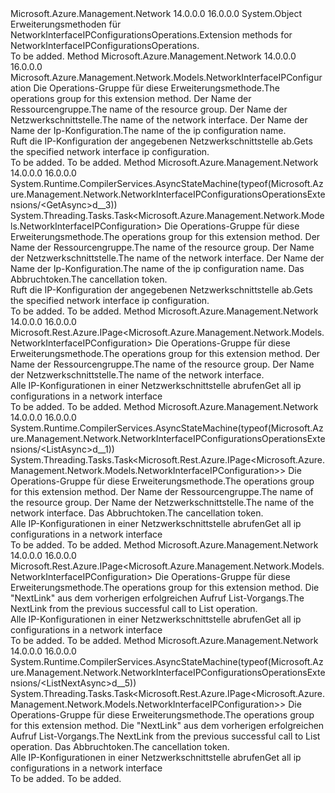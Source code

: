 <Type Name="NetworkInterfaceIPConfigurationsOperationsExtensions" FullName="Microsoft.Azure.Management.Network.NetworkInterfaceIPConfigurationsOperationsExtensions">
  <TypeSignature Language="C#" Value="public static class NetworkInterfaceIPConfigurationsOperationsExtensions" />
  <TypeSignature Language="ILAsm" Value=".class public auto ansi abstract sealed beforefieldinit NetworkInterfaceIPConfigurationsOperationsExtensions extends System.Object" />
  <TypeSignature Language="DocId" Value="T:Microsoft.Azure.Management.Network.NetworkInterfaceIPConfigurationsOperationsExtensions" />
  <TypeSignature Language="VB.NET" Value="Public Module NetworkInterfaceIPConfigurationsOperationsExtensions" />
  <TypeSignature Language="F#" Value="type NetworkInterfaceIPConfigurationsOperationsExtensions = class" />
  <AssemblyInfo>
    <AssemblyName>Microsoft.Azure.Management.Network</AssemblyName>
    <AssemblyVersion>14.0.0.0</AssemblyVersion>
    <AssemblyVersion>16.0.0.0</AssemblyVersion>
  </AssemblyInfo>
  <Base>
    <BaseTypeName>System.Object</BaseTypeName>
  </Base>
  <Interfaces />
  <Docs>
    <summary>
            <span data-ttu-id="32bb0-101">Erweiterungsmethoden für NetworkInterfaceIPConfigurationsOperations.</span><span class="sxs-lookup"><span data-stu-id="32bb0-101">Extension methods for NetworkInterfaceIPConfigurationsOperations.</span></span>
            </summary>
    <remarks>To be added.</remarks>
  </Docs>
  <Members>
    <Member MemberName="Get">
      <MemberSignature Language="C#" Value="public static Microsoft.Azure.Management.Network.Models.NetworkInterfaceIPConfiguration Get (this Microsoft.Azure.Management.Network.INetworkInterfaceIPConfigurationsOperations operations, string resourceGroupName, string networkInterfaceName, string ipConfigurationName);" />
      <MemberSignature Language="ILAsm" Value=".method public static hidebysig class Microsoft.Azure.Management.Network.Models.NetworkInterfaceIPConfiguration Get(class Microsoft.Azure.Management.Network.INetworkInterfaceIPConfigurationsOperations operations, string resourceGroupName, string networkInterfaceName, string ipConfigurationName) cil managed" />
      <MemberSignature Language="DocId" Value="M:Microsoft.Azure.Management.Network.NetworkInterfaceIPConfigurationsOperationsExtensions.Get(Microsoft.Azure.Management.Network.INetworkInterfaceIPConfigurationsOperations,System.String,System.String,System.String)" />
      <MemberSignature Language="VB.NET" Value="&lt;Extension()&gt;&#xA;Public Function Get (operations As INetworkInterfaceIPConfigurationsOperations, resourceGroupName As String, networkInterfaceName As String, ipConfigurationName As String) As NetworkInterfaceIPConfiguration" />
      <MemberSignature Language="F#" Value="static member Get : Microsoft.Azure.Management.Network.INetworkInterfaceIPConfigurationsOperations * string * string * string -&gt; Microsoft.Azure.Management.Network.Models.NetworkInterfaceIPConfiguration" Usage="Microsoft.Azure.Management.Network.NetworkInterfaceIPConfigurationsOperationsExtensions.Get (operations, resourceGroupName, networkInterfaceName, ipConfigurationName)" />
      <MemberType>Method</MemberType>
      <AssemblyInfo>
        <AssemblyName>Microsoft.Azure.Management.Network</AssemblyName>
        <AssemblyVersion>14.0.0.0</AssemblyVersion>
        <AssemblyVersion>16.0.0.0</AssemblyVersion>
      </AssemblyInfo>
      <ReturnValue>
        <ReturnType>Microsoft.Azure.Management.Network.Models.NetworkInterfaceIPConfiguration</ReturnType>
      </ReturnValue>
      <Parameters>
        <Parameter Name="operations" Type="Microsoft.Azure.Management.Network.INetworkInterfaceIPConfigurationsOperations" RefType="this" />
        <Parameter Name="resourceGroupName" Type="System.String" />
        <Parameter Name="networkInterfaceName" Type="System.String" />
        <Parameter Name="ipConfigurationName" Type="System.String" />
      </Parameters>
      <Docs>
        <param name="operations">
            <span data-ttu-id="32bb0-102">Die Operations-Gruppe für diese Erweiterungsmethode.</span><span class="sxs-lookup"><span data-stu-id="32bb0-102">The operations group for this extension method.</span></span>
            </param>
        <param name="resourceGroupName">
            <span data-ttu-id="32bb0-103">Der Name der Ressourcengruppe.</span><span class="sxs-lookup"><span data-stu-id="32bb0-103">The name of the resource group.</span></span>
            </param>
        <param name="networkInterfaceName">
            <span data-ttu-id="32bb0-104">Der Name der Netzwerkschnittstelle.</span><span class="sxs-lookup"><span data-stu-id="32bb0-104">The name of the network interface.</span></span>
            </param>
        <param name="ipConfigurationName">
            <span data-ttu-id="32bb0-105">Der Name der Name der Ip-Konfiguration.</span><span class="sxs-lookup"><span data-stu-id="32bb0-105">The name of the ip configuration name.</span></span>
            </param>
        <summary>
            <span data-ttu-id="32bb0-106">Ruft die IP-Konfiguration der angegebenen Netzwerkschnittstelle ab.</span><span class="sxs-lookup"><span data-stu-id="32bb0-106">Gets the specified network interface ip configuration.</span></span>
            </summary>
        <returns>To be added.</returns>
        <remarks>To be added.</remarks>
      </Docs>
    </Member>
    <Member MemberName="GetAsync">
      <MemberSignature Language="C#" Value="public static System.Threading.Tasks.Task&lt;Microsoft.Azure.Management.Network.Models.NetworkInterfaceIPConfiguration&gt; GetAsync (this Microsoft.Azure.Management.Network.INetworkInterfaceIPConfigurationsOperations operations, string resourceGroupName, string networkInterfaceName, string ipConfigurationName, System.Threading.CancellationToken cancellationToken = null);" />
      <MemberSignature Language="ILAsm" Value=".method public static hidebysig class System.Threading.Tasks.Task`1&lt;class Microsoft.Azure.Management.Network.Models.NetworkInterfaceIPConfiguration&gt; GetAsync(class Microsoft.Azure.Management.Network.INetworkInterfaceIPConfigurationsOperations operations, string resourceGroupName, string networkInterfaceName, string ipConfigurationName, valuetype System.Threading.CancellationToken cancellationToken) cil managed" />
      <MemberSignature Language="DocId" Value="M:Microsoft.Azure.Management.Network.NetworkInterfaceIPConfigurationsOperationsExtensions.GetAsync(Microsoft.Azure.Management.Network.INetworkInterfaceIPConfigurationsOperations,System.String,System.String,System.String,System.Threading.CancellationToken)" />
      <MemberSignature Language="F#" Value="static member GetAsync : Microsoft.Azure.Management.Network.INetworkInterfaceIPConfigurationsOperations * string * string * string * System.Threading.CancellationToken -&gt; System.Threading.Tasks.Task&lt;Microsoft.Azure.Management.Network.Models.NetworkInterfaceIPConfiguration&gt;" Usage="Microsoft.Azure.Management.Network.NetworkInterfaceIPConfigurationsOperationsExtensions.GetAsync (operations, resourceGroupName, networkInterfaceName, ipConfigurationName, cancellationToken)" />
      <MemberType>Method</MemberType>
      <AssemblyInfo>
        <AssemblyName>Microsoft.Azure.Management.Network</AssemblyName>
        <AssemblyVersion>14.0.0.0</AssemblyVersion>
        <AssemblyVersion>16.0.0.0</AssemblyVersion>
      </AssemblyInfo>
      <Attributes>
        <Attribute>
          <AttributeName>System.Runtime.CompilerServices.AsyncStateMachine(typeof(Microsoft.Azure.Management.Network.NetworkInterfaceIPConfigurationsOperationsExtensions/&lt;GetAsync&gt;d__3))</AttributeName>
        </Attribute>
      </Attributes>
      <ReturnValue>
        <ReturnType>System.Threading.Tasks.Task&lt;Microsoft.Azure.Management.Network.Models.NetworkInterfaceIPConfiguration&gt;</ReturnType>
      </ReturnValue>
      <Parameters>
        <Parameter Name="operations" Type="Microsoft.Azure.Management.Network.INetworkInterfaceIPConfigurationsOperations" RefType="this" />
        <Parameter Name="resourceGroupName" Type="System.String" />
        <Parameter Name="networkInterfaceName" Type="System.String" />
        <Parameter Name="ipConfigurationName" Type="System.String" />
        <Parameter Name="cancellationToken" Type="System.Threading.CancellationToken" />
      </Parameters>
      <Docs>
        <param name="operations">
            <span data-ttu-id="32bb0-107">Die Operations-Gruppe für diese Erweiterungsmethode.</span><span class="sxs-lookup"><span data-stu-id="32bb0-107">The operations group for this extension method.</span></span>
            </param>
        <param name="resourceGroupName">
            <span data-ttu-id="32bb0-108">Der Name der Ressourcengruppe.</span><span class="sxs-lookup"><span data-stu-id="32bb0-108">The name of the resource group.</span></span>
            </param>
        <param name="networkInterfaceName">
            <span data-ttu-id="32bb0-109">Der Name der Netzwerkschnittstelle.</span><span class="sxs-lookup"><span data-stu-id="32bb0-109">The name of the network interface.</span></span>
            </param>
        <param name="ipConfigurationName">
            <span data-ttu-id="32bb0-110">Der Name der Name der Ip-Konfiguration.</span><span class="sxs-lookup"><span data-stu-id="32bb0-110">The name of the ip configuration name.</span></span>
            </param>
        <param name="cancellationToken">
            <span data-ttu-id="32bb0-111">Das Abbruchtoken.</span><span class="sxs-lookup"><span data-stu-id="32bb0-111">The cancellation token.</span></span>
            </param>
        <summary>
            <span data-ttu-id="32bb0-112">Ruft die IP-Konfiguration der angegebenen Netzwerkschnittstelle ab.</span><span class="sxs-lookup"><span data-stu-id="32bb0-112">Gets the specified network interface ip configuration.</span></span>
            </summary>
        <returns>To be added.</returns>
        <remarks>To be added.</remarks>
      </Docs>
    </Member>
    <Member MemberName="List">
      <MemberSignature Language="C#" Value="public static Microsoft.Rest.Azure.IPage&lt;Microsoft.Azure.Management.Network.Models.NetworkInterfaceIPConfiguration&gt; List (this Microsoft.Azure.Management.Network.INetworkInterfaceIPConfigurationsOperations operations, string resourceGroupName, string networkInterfaceName);" />
      <MemberSignature Language="ILAsm" Value=".method public static hidebysig class Microsoft.Rest.Azure.IPage`1&lt;class Microsoft.Azure.Management.Network.Models.NetworkInterfaceIPConfiguration&gt; List(class Microsoft.Azure.Management.Network.INetworkInterfaceIPConfigurationsOperations operations, string resourceGroupName, string networkInterfaceName) cil managed" />
      <MemberSignature Language="DocId" Value="M:Microsoft.Azure.Management.Network.NetworkInterfaceIPConfigurationsOperationsExtensions.List(Microsoft.Azure.Management.Network.INetworkInterfaceIPConfigurationsOperations,System.String,System.String)" />
      <MemberSignature Language="VB.NET" Value="&lt;Extension()&gt;&#xA;Public Function List (operations As INetworkInterfaceIPConfigurationsOperations, resourceGroupName As String, networkInterfaceName As String) As IPage(Of NetworkInterfaceIPConfiguration)" />
      <MemberSignature Language="F#" Value="static member List : Microsoft.Azure.Management.Network.INetworkInterfaceIPConfigurationsOperations * string * string -&gt; Microsoft.Rest.Azure.IPage&lt;Microsoft.Azure.Management.Network.Models.NetworkInterfaceIPConfiguration&gt;" Usage="Microsoft.Azure.Management.Network.NetworkInterfaceIPConfigurationsOperationsExtensions.List (operations, resourceGroupName, networkInterfaceName)" />
      <MemberType>Method</MemberType>
      <AssemblyInfo>
        <AssemblyName>Microsoft.Azure.Management.Network</AssemblyName>
        <AssemblyVersion>14.0.0.0</AssemblyVersion>
        <AssemblyVersion>16.0.0.0</AssemblyVersion>
      </AssemblyInfo>
      <ReturnValue>
        <ReturnType>Microsoft.Rest.Azure.IPage&lt;Microsoft.Azure.Management.Network.Models.NetworkInterfaceIPConfiguration&gt;</ReturnType>
      </ReturnValue>
      <Parameters>
        <Parameter Name="operations" Type="Microsoft.Azure.Management.Network.INetworkInterfaceIPConfigurationsOperations" RefType="this" />
        <Parameter Name="resourceGroupName" Type="System.String" />
        <Parameter Name="networkInterfaceName" Type="System.String" />
      </Parameters>
      <Docs>
        <param name="operations">
            <span data-ttu-id="32bb0-113">Die Operations-Gruppe für diese Erweiterungsmethode.</span><span class="sxs-lookup"><span data-stu-id="32bb0-113">The operations group for this extension method.</span></span>
            </param>
        <param name="resourceGroupName">
            <span data-ttu-id="32bb0-114">Der Name der Ressourcengruppe.</span><span class="sxs-lookup"><span data-stu-id="32bb0-114">The name of the resource group.</span></span>
            </param>
        <param name="networkInterfaceName">
            <span data-ttu-id="32bb0-115">Der Name der Netzwerkschnittstelle.</span><span class="sxs-lookup"><span data-stu-id="32bb0-115">The name of the network interface.</span></span>
            </param>
        <summary>
            <span data-ttu-id="32bb0-116">Alle IP-Konfigurationen in einer Netzwerkschnittstelle abrufen</span><span class="sxs-lookup"><span data-stu-id="32bb0-116">Get all ip configurations in a network interface</span></span>
            </summary>
        <returns>To be added.</returns>
        <remarks>To be added.</remarks>
      </Docs>
    </Member>
    <Member MemberName="ListAsync">
      <MemberSignature Language="C#" Value="public static System.Threading.Tasks.Task&lt;Microsoft.Rest.Azure.IPage&lt;Microsoft.Azure.Management.Network.Models.NetworkInterfaceIPConfiguration&gt;&gt; ListAsync (this Microsoft.Azure.Management.Network.INetworkInterfaceIPConfigurationsOperations operations, string resourceGroupName, string networkInterfaceName, System.Threading.CancellationToken cancellationToken = null);" />
      <MemberSignature Language="ILAsm" Value=".method public static hidebysig class System.Threading.Tasks.Task`1&lt;class Microsoft.Rest.Azure.IPage`1&lt;class Microsoft.Azure.Management.Network.Models.NetworkInterfaceIPConfiguration&gt;&gt; ListAsync(class Microsoft.Azure.Management.Network.INetworkInterfaceIPConfigurationsOperations operations, string resourceGroupName, string networkInterfaceName, valuetype System.Threading.CancellationToken cancellationToken) cil managed" />
      <MemberSignature Language="DocId" Value="M:Microsoft.Azure.Management.Network.NetworkInterfaceIPConfigurationsOperationsExtensions.ListAsync(Microsoft.Azure.Management.Network.INetworkInterfaceIPConfigurationsOperations,System.String,System.String,System.Threading.CancellationToken)" />
      <MemberSignature Language="F#" Value="static member ListAsync : Microsoft.Azure.Management.Network.INetworkInterfaceIPConfigurationsOperations * string * string * System.Threading.CancellationToken -&gt; System.Threading.Tasks.Task&lt;Microsoft.Rest.Azure.IPage&lt;Microsoft.Azure.Management.Network.Models.NetworkInterfaceIPConfiguration&gt;&gt;" Usage="Microsoft.Azure.Management.Network.NetworkInterfaceIPConfigurationsOperationsExtensions.ListAsync (operations, resourceGroupName, networkInterfaceName, cancellationToken)" />
      <MemberType>Method</MemberType>
      <AssemblyInfo>
        <AssemblyName>Microsoft.Azure.Management.Network</AssemblyName>
        <AssemblyVersion>14.0.0.0</AssemblyVersion>
        <AssemblyVersion>16.0.0.0</AssemblyVersion>
      </AssemblyInfo>
      <Attributes>
        <Attribute>
          <AttributeName>System.Runtime.CompilerServices.AsyncStateMachine(typeof(Microsoft.Azure.Management.Network.NetworkInterfaceIPConfigurationsOperationsExtensions/&lt;ListAsync&gt;d__1))</AttributeName>
        </Attribute>
      </Attributes>
      <ReturnValue>
        <ReturnType>System.Threading.Tasks.Task&lt;Microsoft.Rest.Azure.IPage&lt;Microsoft.Azure.Management.Network.Models.NetworkInterfaceIPConfiguration&gt;&gt;</ReturnType>
      </ReturnValue>
      <Parameters>
        <Parameter Name="operations" Type="Microsoft.Azure.Management.Network.INetworkInterfaceIPConfigurationsOperations" RefType="this" />
        <Parameter Name="resourceGroupName" Type="System.String" />
        <Parameter Name="networkInterfaceName" Type="System.String" />
        <Parameter Name="cancellationToken" Type="System.Threading.CancellationToken" />
      </Parameters>
      <Docs>
        <param name="operations">
            <span data-ttu-id="32bb0-117">Die Operations-Gruppe für diese Erweiterungsmethode.</span><span class="sxs-lookup"><span data-stu-id="32bb0-117">The operations group for this extension method.</span></span>
            </param>
        <param name="resourceGroupName">
            <span data-ttu-id="32bb0-118">Der Name der Ressourcengruppe.</span><span class="sxs-lookup"><span data-stu-id="32bb0-118">The name of the resource group.</span></span>
            </param>
        <param name="networkInterfaceName">
            <span data-ttu-id="32bb0-119">Der Name der Netzwerkschnittstelle.</span><span class="sxs-lookup"><span data-stu-id="32bb0-119">The name of the network interface.</span></span>
            </param>
        <param name="cancellationToken">
            <span data-ttu-id="32bb0-120">Das Abbruchtoken.</span><span class="sxs-lookup"><span data-stu-id="32bb0-120">The cancellation token.</span></span>
            </param>
        <summary>
            <span data-ttu-id="32bb0-121">Alle IP-Konfigurationen in einer Netzwerkschnittstelle abrufen</span><span class="sxs-lookup"><span data-stu-id="32bb0-121">Get all ip configurations in a network interface</span></span>
            </summary>
        <returns>To be added.</returns>
        <remarks>To be added.</remarks>
      </Docs>
    </Member>
    <Member MemberName="ListNext">
      <MemberSignature Language="C#" Value="public static Microsoft.Rest.Azure.IPage&lt;Microsoft.Azure.Management.Network.Models.NetworkInterfaceIPConfiguration&gt; ListNext (this Microsoft.Azure.Management.Network.INetworkInterfaceIPConfigurationsOperations operations, string nextPageLink);" />
      <MemberSignature Language="ILAsm" Value=".method public static hidebysig class Microsoft.Rest.Azure.IPage`1&lt;class Microsoft.Azure.Management.Network.Models.NetworkInterfaceIPConfiguration&gt; ListNext(class Microsoft.Azure.Management.Network.INetworkInterfaceIPConfigurationsOperations operations, string nextPageLink) cil managed" />
      <MemberSignature Language="DocId" Value="M:Microsoft.Azure.Management.Network.NetworkInterfaceIPConfigurationsOperationsExtensions.ListNext(Microsoft.Azure.Management.Network.INetworkInterfaceIPConfigurationsOperations,System.String)" />
      <MemberSignature Language="VB.NET" Value="&lt;Extension()&gt;&#xA;Public Function ListNext (operations As INetworkInterfaceIPConfigurationsOperations, nextPageLink As String) As IPage(Of NetworkInterfaceIPConfiguration)" />
      <MemberSignature Language="F#" Value="static member ListNext : Microsoft.Azure.Management.Network.INetworkInterfaceIPConfigurationsOperations * string -&gt; Microsoft.Rest.Azure.IPage&lt;Microsoft.Azure.Management.Network.Models.NetworkInterfaceIPConfiguration&gt;" Usage="Microsoft.Azure.Management.Network.NetworkInterfaceIPConfigurationsOperationsExtensions.ListNext (operations, nextPageLink)" />
      <MemberType>Method</MemberType>
      <AssemblyInfo>
        <AssemblyName>Microsoft.Azure.Management.Network</AssemblyName>
        <AssemblyVersion>14.0.0.0</AssemblyVersion>
        <AssemblyVersion>16.0.0.0</AssemblyVersion>
      </AssemblyInfo>
      <ReturnValue>
        <ReturnType>Microsoft.Rest.Azure.IPage&lt;Microsoft.Azure.Management.Network.Models.NetworkInterfaceIPConfiguration&gt;</ReturnType>
      </ReturnValue>
      <Parameters>
        <Parameter Name="operations" Type="Microsoft.Azure.Management.Network.INetworkInterfaceIPConfigurationsOperations" RefType="this" />
        <Parameter Name="nextPageLink" Type="System.String" />
      </Parameters>
      <Docs>
        <param name="operations">
            <span data-ttu-id="32bb0-122">Die Operations-Gruppe für diese Erweiterungsmethode.</span><span class="sxs-lookup"><span data-stu-id="32bb0-122">The operations group for this extension method.</span></span>
            </param>
        <param name="nextPageLink">
            <span data-ttu-id="32bb0-123">Die "NextLink" aus dem vorherigen erfolgreichen Aufruf List-Vorgangs.</span><span class="sxs-lookup"><span data-stu-id="32bb0-123">The NextLink from the previous successful call to List operation.</span></span>
            </param>
        <summary>
            <span data-ttu-id="32bb0-124">Alle IP-Konfigurationen in einer Netzwerkschnittstelle abrufen</span><span class="sxs-lookup"><span data-stu-id="32bb0-124">Get all ip configurations in a network interface</span></span>
            </summary>
        <returns>To be added.</returns>
        <remarks>To be added.</remarks>
      </Docs>
    </Member>
    <Member MemberName="ListNextAsync">
      <MemberSignature Language="C#" Value="public static System.Threading.Tasks.Task&lt;Microsoft.Rest.Azure.IPage&lt;Microsoft.Azure.Management.Network.Models.NetworkInterfaceIPConfiguration&gt;&gt; ListNextAsync (this Microsoft.Azure.Management.Network.INetworkInterfaceIPConfigurationsOperations operations, string nextPageLink, System.Threading.CancellationToken cancellationToken = null);" />
      <MemberSignature Language="ILAsm" Value=".method public static hidebysig class System.Threading.Tasks.Task`1&lt;class Microsoft.Rest.Azure.IPage`1&lt;class Microsoft.Azure.Management.Network.Models.NetworkInterfaceIPConfiguration&gt;&gt; ListNextAsync(class Microsoft.Azure.Management.Network.INetworkInterfaceIPConfigurationsOperations operations, string nextPageLink, valuetype System.Threading.CancellationToken cancellationToken) cil managed" />
      <MemberSignature Language="DocId" Value="M:Microsoft.Azure.Management.Network.NetworkInterfaceIPConfigurationsOperationsExtensions.ListNextAsync(Microsoft.Azure.Management.Network.INetworkInterfaceIPConfigurationsOperations,System.String,System.Threading.CancellationToken)" />
      <MemberSignature Language="F#" Value="static member ListNextAsync : Microsoft.Azure.Management.Network.INetworkInterfaceIPConfigurationsOperations * string * System.Threading.CancellationToken -&gt; System.Threading.Tasks.Task&lt;Microsoft.Rest.Azure.IPage&lt;Microsoft.Azure.Management.Network.Models.NetworkInterfaceIPConfiguration&gt;&gt;" Usage="Microsoft.Azure.Management.Network.NetworkInterfaceIPConfigurationsOperationsExtensions.ListNextAsync (operations, nextPageLink, cancellationToken)" />
      <MemberType>Method</MemberType>
      <AssemblyInfo>
        <AssemblyName>Microsoft.Azure.Management.Network</AssemblyName>
        <AssemblyVersion>14.0.0.0</AssemblyVersion>
        <AssemblyVersion>16.0.0.0</AssemblyVersion>
      </AssemblyInfo>
      <Attributes>
        <Attribute>
          <AttributeName>System.Runtime.CompilerServices.AsyncStateMachine(typeof(Microsoft.Azure.Management.Network.NetworkInterfaceIPConfigurationsOperationsExtensions/&lt;ListNextAsync&gt;d__5))</AttributeName>
        </Attribute>
      </Attributes>
      <ReturnValue>
        <ReturnType>System.Threading.Tasks.Task&lt;Microsoft.Rest.Azure.IPage&lt;Microsoft.Azure.Management.Network.Models.NetworkInterfaceIPConfiguration&gt;&gt;</ReturnType>
      </ReturnValue>
      <Parameters>
        <Parameter Name="operations" Type="Microsoft.Azure.Management.Network.INetworkInterfaceIPConfigurationsOperations" RefType="this" />
        <Parameter Name="nextPageLink" Type="System.String" />
        <Parameter Name="cancellationToken" Type="System.Threading.CancellationToken" />
      </Parameters>
      <Docs>
        <param name="operations">
            <span data-ttu-id="32bb0-125">Die Operations-Gruppe für diese Erweiterungsmethode.</span><span class="sxs-lookup"><span data-stu-id="32bb0-125">The operations group for this extension method.</span></span>
            </param>
        <param name="nextPageLink">
            <span data-ttu-id="32bb0-126">Die "NextLink" aus dem vorherigen erfolgreichen Aufruf List-Vorgangs.</span><span class="sxs-lookup"><span data-stu-id="32bb0-126">The NextLink from the previous successful call to List operation.</span></span>
            </param>
        <param name="cancellationToken">
            <span data-ttu-id="32bb0-127">Das Abbruchtoken.</span><span class="sxs-lookup"><span data-stu-id="32bb0-127">The cancellation token.</span></span>
            </param>
        <summary>
            <span data-ttu-id="32bb0-128">Alle IP-Konfigurationen in einer Netzwerkschnittstelle abrufen</span><span class="sxs-lookup"><span data-stu-id="32bb0-128">Get all ip configurations in a network interface</span></span>
            </summary>
        <returns>To be added.</returns>
        <remarks>To be added.</remarks>
      </Docs>
    </Member>
  </Members>
</Type>
